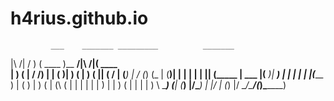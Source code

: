 # h4rius.github.io


             ___    _______ _________          _______ 
|\     /|   /   )  (  ____ )\__   __/|\     /|(  ____ \
| )   ( |  / /) |  | (    )|   ) (   | )   ( || (    \/
| (___) | / (_) (_ | (____)|   | |   | |   | || (_____ 
|  ___  |(____   _)|     __)   | |   | |   | |(_____  )
| (   ) |     ) (  | (\ (      | |   | |   | |      ) |
| )   ( |     | |  | ) \ \_____) (___| (___) |/\____) |
|/     \|     (_)  |/   \__/\_______/(_______)\_______)
                                                       
